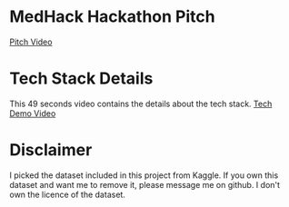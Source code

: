 # MedHack Hackathon Pitch
[Pitch Video](https://www.youtube.com/watch?v=psqjuB_8A14)
# Tech Stack Details
This 49 seconds video contains the details about the tech stack.
[Tech Demo Video](https://youtu.be/JL9Dfv04ZhA)

# Disclaimer
I picked the dataset included in this project from Kaggle. If you own this dataset and want me to remove it, please message me on github.
I don't own the licence of the dataset.
